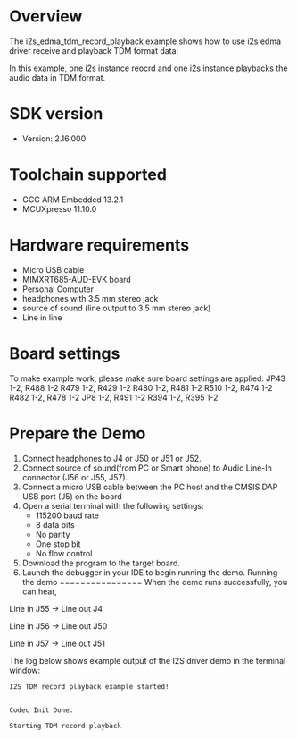 Overview
========
The i2s_edma_tdm_record_playback example shows how to use i2s edma driver receive and playback TDM format data:

In this example, one i2s instance reocrd and one i2s instance playbacks the audio data in TDM format.

SDK version
===========
- Version: 2.16.000

Toolchain supported
===================
- GCC ARM Embedded  13.2.1
- MCUXpresso  11.10.0

Hardware requirements
=====================
- Micro USB cable
- MIMXRT685-AUD-EVK board
- Personal Computer
- headphones with 3.5 mm stereo jack
- source of sound (line output to 3.5 mm stereo jack)
- Line in line

Board settings
==============
To make example work, please make sure board settings are applied:
  JP43 1-2, R488 1-2
  R479 1-2, R429 1-2
  R480 1-2, R481 1-2
  R510 1-2, R474 1-2
  R482 1-2, R478 1-2
  JP8 1-2, R491 1-2
  R394 1-2, R395 1-2

Prepare the Demo
================
1.  Connect headphones to J4 or J50 or J51 or J52.
2.  Connect source of sound(from PC or Smart phone) to Audio Line-In connector (J56 or J55, J57).
3.  Connect a micro USB cable between the PC host and the CMSIS DAP USB port (J5) on the board
4.  Open a serial terminal with the following settings:
    - 115200 baud rate
    - 8 data bits
    - No parity
    - One stop bit
    - No flow control
5.  Download the program to the target board.
6.  Launch the debugger in your IDE to begin running the demo.
Running the demo
================
When the demo runs successfully, you can hear,

Line in J55 -> Line out J4

Line in J56 -> Line out J50

Line in J57 -> Line out J51

The log below shows example output of the I2S driver demo in the terminal window:
~~~~~~~~~~~~~~~~~~~~~~~~~~~~~~~~~~~
I2S TDM record playback example started!


Codec Init Done.

Starting TDM record playback
~~~~~~~~~~~~~~~~~~~~~~~~~~~~~~~~~~~


